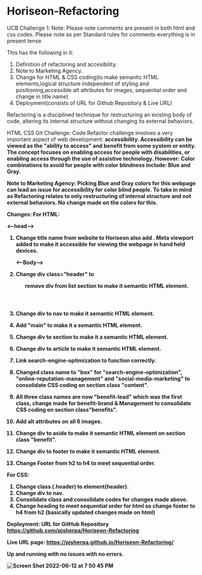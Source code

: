 # Horiseon-Refactoring
UCB Challenge 1:
Note:
Please note comments are present in both html and css codes.
Please note as per Standard rules for comments everything is in present tense. 

This has the following in it:
1. Definition of refactoring and accesibility.
2. Note to Marketing Agency.
3. Change for HTML & CSS coding(to make semantic HTML elements,logical structure independent of styling and positioning,accessible alt attributes for images, sequential order and change in title name)
4. Deployment(consists of URL for Github Repository & Live URL) 


Refactoring is a disciplined technique for restructuring an existing body of code, altering its internal structure without changing its external behaviors.

HTML CSS Git Challenge: Code Refactor
challenge involves a very important aspect of web development: <b>accessibility.<b>
Accessibility can be viewed as the "ability to access" and benefit from some system or entity. The concept focuses on enabling access for people with disabilities, or enabling access through the use of assistive technology.
However:
Color combinations to avoid for people with color blindness include: Blue and Gray. 

Note to Marketing Agency:
Picking Blue and Gray colors for this webpage can lead an issue for accessibility for color blind people. To take in mind as Refactoring relates to only restructuring of internal structure and not external behaviors. No change made on the colors for this.

Changes:
For HTML:
  
  <--head-->
1. Change title name from website to Horiseon also add <meta name="“viewport”" content="“width=device-width," initial-scale="1.0&quot;">.
    Meta viewport added to make it accessible for viewing the webpage in hand held devices.
    
    <--Body-->
2. Change div class="header" to <header> remove div from list section to make it semantic HTML element.
3. Change div to nav to make it semantic HTML element.
4. Add "main" to make it a semantic HTML element.
5. Change div to section to make it a semantic HTML element.
6. Change div to article to make it semantic HTML element.
7. Link search-engine-optimization to function correctly.
8. Changed class name to "box" for "search-engine-optimization", "online-reputation-management" and "social-media-marketing" to consolidate CSS coding on section class "content".
9. All three class names are now "benefit-lead" which was the first class, change made for benefit-brand & Management to consolidate CSS coding on section class"benefits".
9. Add alt attributes on all 6 images.
10. Change div to aside to make it semantic HTML element on section class "benefit".
11. Change div to footer to make it semantic HTML element.
12. Change Footer from h2 to h4 to meet sequential order.
  
For CSS:
1. Change class (.header) to element(header).
2. Change div to nav. 
3. Consolidate class and consolidate codes for changes made above.
4. Change heading to meet sequential order for html so change footer to h4 from h2 
  (basically updated changes made on html)


Deployment:
URL for GitHub Repository
https://github.com/pjsherpa/Horiseon-Refactoring

Live URL page:
https://pjsherpa.github.io/Horiseon-Refactoring/
  
Up and running with no issues with no errors.
      
 ![Screen Shot 2022-06-12 at 7 50 45 PM](https://user-images.githubusercontent.com/105903416/173270938-c7e66e19-1146-4bba-b0af-8708bcb38e8b.png)
